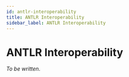 ```yaml
---
id: antlr-interoperability
title: ANTLR Interoperability
sidebar_label: ANTLR Interoperability
---
```


# ANTLR Interoperability

_To be written_.
